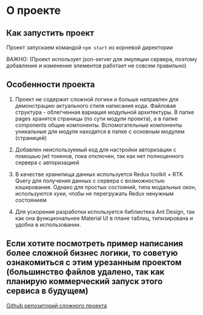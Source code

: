# О проекте



## Как запустить проект

Проект запускаем командой `npm start` из корневой директории

ВАЖНО: (Проект использует json-server для эмуляции сервера, поэтому добавление и изменение элементов работает не совсем правильно)

## Особенности проекта

1) Проект не содержит сложной логики и больше направлен для демонстрацию актуального стиля написания кода. Файловая структура - облегченная вариация модульной архитектуры. В папке pages хранятся страницы (по сути модули проекта), а в папке components общие компоненты. Вспомогательные компоненты уникальные для модуля находятся в папке с основным модулем (страницей)

2) Добавлен неиспользуемый код для настройки авторизации с помошью jwt токенов, пока отключен, так как нет полноценного сервера с авторизацией

3) В качестве хранилища данных используется Redux toolkit + RTK Query для получения данных с сервера с возможностью кэширования. Однако для простых состояний, типа модальных окон, используются хуки, чтобы не перегружать Redux ненужным состоянием

4) Для ускорения разработки используется библиотека Ant Design, так как она функциональнее Material UI в плане таблиц, типизирована и удобна в использовании.



## Если хотите посмотреть пример написания более сложной бизнес логики, то советую ознакомиться с этим урезанным проектом (большинство файлов удалено, так как планирую коммерческий запуск этого сервиса в будущем)

[Github репозиторий сложного проекта](https://github.com/tagir-developer/constructor-demo)
